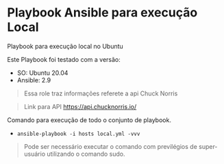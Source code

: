 # Playbook Ansible para execução Local
Playbook para execução local no Ubuntu

Este Playbook foi testado com a versão:
- SO: Ubuntu 20.04
- Ansible: 2.9

> Essa role traz informações referete a api Chuck Norris

> Link para API
https://api.chucknorris.io/

Comando para execução de todo o conjunto de playbook.

- `ansible-playbook -i hosts local.yml -vvv`
> Pode ser necessário executar o comando com previlégios de super-usuário utilizando o comando sudo.